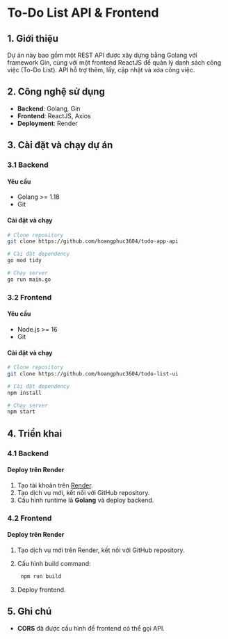 # To-Do List API & Frontend

## 1. Giới thiệu

Dự án này bao gồm một REST API được xây dựng bằng Golang với framework Gin, cùng với một frontend ReactJS để quản lý danh sách công việc (To-Do List). API hỗ trợ thêm, lấy, cập nhật và xóa công việc.

## 2. Công nghệ sử dụng

- **Backend**: Golang, Gin
- **Frontend**: ReactJS, Axios
- **Deployment**: Render

## 3. Cài đặt và chạy dự án

### 3.1 Backend

#### Yêu cầu

- Golang >= 1.18
- Git

#### Cài đặt và chạy

```sh
# Clone repository
git clone https://github.com/hoangphuc3604/todo-app-api

# Cài đặt dependency
go mod tidy

# Chạy server
go run main.go
```

### 3.2 Frontend

#### Yêu cầu

- Node.js >= 16
- Git

#### Cài đặt và chạy

```sh
# Clone repository
git clone https://github.com/hoangphuc3604/todo-list-ui

# Cài đặt dependency
npm install

# Chạy server
npm start
```

## 4. Triển khai

### 4.1 Backend

#### Deploy trên Render

1. Tạo tài khoản trên [Render](https://render.com/).
2. Tạo dịch vụ mới, kết nối với GitHub repository.
3. Cấu hình runtime là **Golang** và deploy backend.

### 4.2 Frontend

#### Deploy trên Render

1. Tạo dịch vụ mới trên Render, kết nối với GitHub repository.
2. Cấu hình build command:

   ```sh
    npm run build
   ```

3. Deploy frontend.

## 5. Ghi chú

- **CORS** đã được cấu hình để frontend có thể gọi API.
